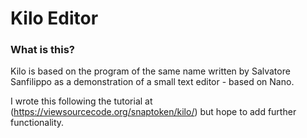 # Kilo Editor

### What is this?

Kilo is based on the program of the same name written by Salvatore Sanfilippo
as a demonstration of a small text editor - based on Nano.

I wrote this following the tutorial at (https://viewsourcecode.org/snaptoken/kilo/)
but hope to add further functionality.
